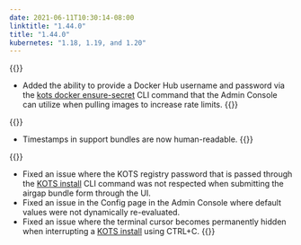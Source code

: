 ```yaml
---
date: 2021-06-11T10:30:14-08:00
linktitle: "1.44.0"
title: "1.44.0"
kubernetes: "1.18, 1.19, and 1.20"
---
```

{{<features>}}
* Added the ability to provide a Docker Hub username and password via the [kots docker ensure-secret](/kots-cli/docker/ensure-permissions/) CLI command that the Admin Console can utilize when pulling images to increase rate limits.
{{</features>}}

{{<changes>}}
* Timestamps in support bundles are now human-readable.
{{</changes>}}
  
{{<fixes>}}
* Fixed an issue where the KOTS registry password that is passed through the [KOTS install](/kots-cli/install/) CLI command was not respected when submitting the airgap bundle form through the UI.
* Fixed an issue in the Config page in the Admin Console where default values were not dynamically re-evaluated.
* Fixed an issue where the terminal cursor becomes permanently hidden when interrupting a [KOTS install](/kots-cli/install/) using CTRL+C.
{{</fixes>}}
